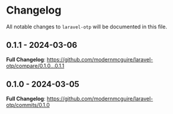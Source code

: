# Changelog

All notable changes to `laravel-otp` will be documented in this file.

## 0.1.1 - 2024-03-06

**Full Changelog**: https://github.com/modernmcguire/laravel-otp/compare/0.1.0...0.1.1

## 0.1.0 - 2024-03-05

**Full Changelog**: https://github.com/modernmcguire/laravel-otp/commits/0.1.0
